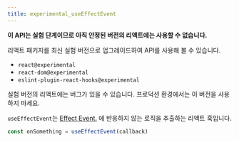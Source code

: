 ```yaml
---
title: experimental_useEffectEvent
---
```


<Wip>

**이 API는 실험 단계이므로 아직 안정된 버전의 리액트에는 사용할 수 없습니다.**

리액트 패키지를 최신 실험 버전으로 업그레이드하여 API를 사용해 볼 수 있습니다.

- `react@experimental`
- `react-dom@experimental`
- `eslint-plugin-react-hooks@experimental`

실험 버전의 리액트에는 버그가 있을 수 있습니다. 프로덕션 환경에서는 이 버전을 사용하지 마세요.


</Wip>


<Intro>

`useEffectEvent`는 [Effect Event.](/learn/separating-events-from-effects#declaring-an-effect-event) 에 반응하지 않는 로직을 추출하는 리액트 훅입니다.

```js
const onSomething = useEffectEvent(callback)
```

</Intro>

<InlineToc />
